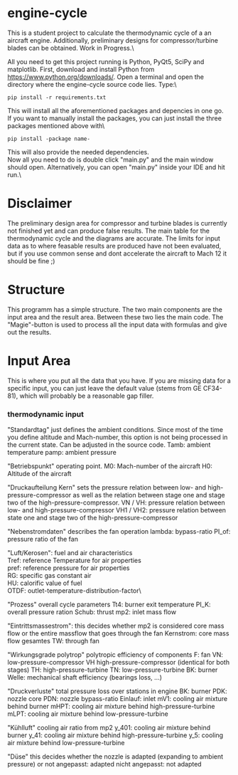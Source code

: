 # engine-cycle
This is a student project to calculate the thermodynamic cycle of a an aircraft engine. Additionally, preliminary designs for compressor/turbine blades can be obtained. Work in Progress.\

All you need to get this project running is Python, PyQt5, SciPy and matplotlib. First, download and install Python from https://www.python.org/downloads/. Open a terminal and open the directory where the engine-cycle source code lies. Type:\
```
pip install -r requirements.txt
```
This will install all the aforementioned packages and depencies in one go.\
If you want to manually install the packages, you can just install the three packages mentioned above with\
```
pip install -package name-
```
This will also provide the needed dependencies.\
Now all you need to do is double click "main.py" and the main window should open. Alternatively, you can open "main.py" inside your IDE and hit run.\

# Disclaimer
The preliminary design area for compressor and turbine blades is currently not finished yet and can produce false results. The main table for the thermodynamic cycle and the diagrams are accurate. The limits for input data as to where feasable results are produced have not been evaluated, but if you use common sense and dont accelerate the aircraft to Mach 12 it should be fine ;)

# Structure
This programm has a simple structure. The two main components are the input area and the result area. Between these two lies the main code. The "Magie"-button is used to process all the input data with formulas and give out the results.

# Input Area

This is where you put all the data that you have. If you are missing data for a specific input, you can just leave the default value (stems from GE CF34-81), which will probably be a reasonable gap filler.

### thermodynamic input

"Standardtag" just defines the ambient conditions. Since most of the time you define altitude and Mach-number, this option is not being processed in the current state. Can be adjusted in the source code.
Tamb: ambient temperature
pamp: ambient pressure

"Betriebspunkt" operating point.
M0: Mach-number of the aircraft
H0: Altitude of the aircraft

"Druckaufteilung Kern" sets the pressure relation between low- and high-pressure-compressor as well as the relation between stage one and stage two of the high-pressure-compressor.
VN / VH:   pressure relation between low- and high-pressure-compressor
VH1 / VH2: pressure relation between state one and stage two of the high-pressure-compressor

"Nebenstromdaten" describes the fan operation
lambda: bypass-ratio
PI_of:  pressure ratio of the fan

"Luft/Kerosen": fuel and air characteristics\
Tref:	reference Temperature for air properties\
pref:	reference pressure for air properties\
RG:		specific gas constant air\
HU:		calorific value of fuel\
OTDF:	outlet-temperature-distribution-factor\

"Prozess" overall cycle parameters
Tt4:   burner exit temperature
PI_K:  overall pressure ration
Schub: thrust
mp2:   inlet mass flow

"Eintrittsmassestrom": this decides whether mp2 is considered core mass flow or the entire massflow that goes through the fan
Kernstrom:   core mass flow
gesamtes TW: through fan

"Wirkungsgrade polytrop" polytropic efficiency of components
F:     fan
VN:    low-pressure-compressor
VH     high-pressure-compressor (identical for both stages)
TH:    high-pressure-turbine
TN:    low-pressure-turbine
BK:    burner
Welle: mechanical shaft efficiency (bearings loss, ...)

"Druckverluste" total pressure loss over stations in engine
BK: burner
PDK: nozzle core
PDN: nozzle bypass-ratio
Einlauf: inlet
mV1: cooling air mixture behind burner
mHPT: cooling air mixture behind high-pressure-turbine
mLPT: cooling air mixture behind low-pressure-turbine

"Kühlluft" cooling air ratio from mp2
y_401: cooling air mixture behind burner
y_41: cooling air mixture behind high-pressure-turbine
y_5: cooling air mixture behind low-pressure-turbine

"Düse" this decides whether the nozzle is adapted (expanding to ambient pressure) or not
angepasst:       adapted
nicht angepasst: not adapted